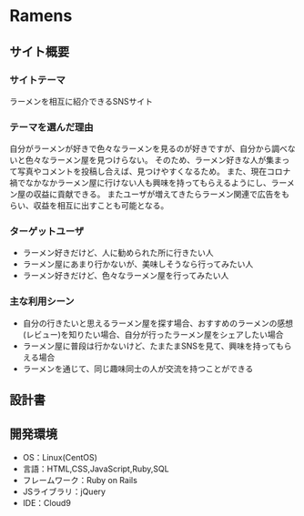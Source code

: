 # Ramens


## サイト概要


### サイトテーマ
ラーメンを相互に紹介できるSNSサイト

### テーマを選んだ理由
自分がラーメンが好きで色々なラーメンを見るのが好きですが、自分から調べないと色々なラーメン屋を見つけらない。
そのため、ラーメン好きな人が集まって写真やコメントを投稿し合えば、見つけやすくなるため。
また、現在コロナ禍でなかなかラーメン屋に行けない人も興味を持ってもらえるようにし、ラーメン屋の収益に貢献できる。
またユーザが増えてきたらラーメン関連で広告をもらい、収益を相互に出すことも可能となる。

### ターゲットユーザ
- ラーメン好きだけど、人に勧められた所に行きたい人
- ラーメン屋にあまり行かないが、美味しそうなら行ってみたい人
- ラーメン好きだけど、色々なラーメン屋を行ってみたい人

### 主な利用シーン
- 自分の行きたいと思えるラーメン屋を探す場合、おすすめのラーメンの感想(レビュー)を知りたい場合、自分が行ったラーメン屋をシェアしたい場合
- ラーメン屋に普段は行かないけど、たまたまSNSを見て、興味を持ってもらえる場合
- ラーメンを通じて、同じ趣味同士の人が交流を持つことができる

## 設計書


## 開発環境
- OS：Linux(CentOS)
- 言語：HTML,CSS,JavaScript,Ruby,SQL
- フレームワーク：Ruby on Rails
- JSライブラリ：jQuery
- IDE：Cloud9

